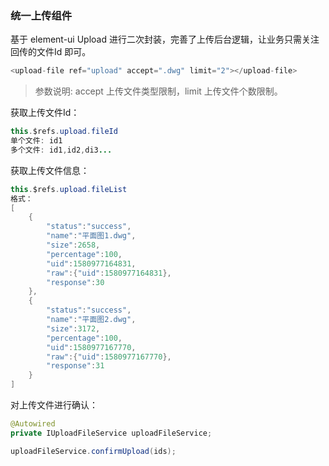 ### 统一上传组件
基于 element-ui Upload 进行二次封装，完善了上传后台逻辑，让业务只需关注回传的文件Id 即可。

```java
<upload-file ref="upload" accept=".dwg" limit="2"></upload-file>
```

> 参数说明: accept 上传文件类型限制，limit 上传文件个数限制。

获取上传文件Id：
```java
this.$refs.upload.fileId
单个文件: id1
多个文件: id1,id2,di3...
```

获取上传文件信息：
```java
this.$refs.upload.fileList
格式：
[
    {
        "status":"success",
        "name":"平面图1.dwg",
        "size":2658,
        "percentage":100,
        "uid":1580977164831,
        "raw":{"uid":1580977164831},
        "response":30
    },
    {
        "status":"success",
        "name":"平面图2.dwg",
        "size":3172,
        "percentage":100,
        "uid":1580977167770,
        "raw":{"uid":1580977167770},
        "response":31
    }
]
```

对上传文件进行确认：
```java
@Autowired
private IUploadFileService uploadFileService;

uploadFileService.confirmUpload(ids);
```